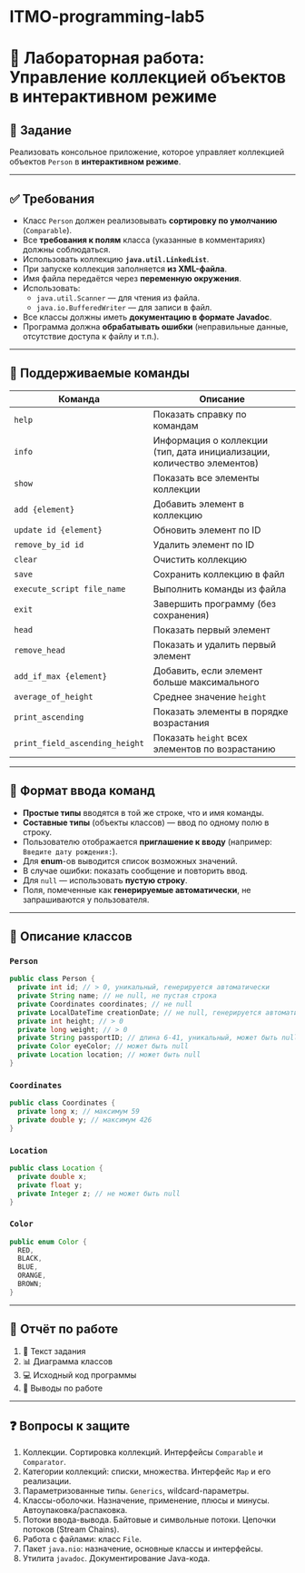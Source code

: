 # ITMO-programming-lab5
# 📘 Лабораторная работа: Управление коллекцией объектов в интерактивном режиме

## 📌 Задание

Реализовать консольное приложение, которое управляет коллекцией объектов `Person` в **интерактивном режиме**.

---

## ✅ Требования

- Класс `Person` должен реализовывать **сортировку по умолчанию** (`Comparable`).
- Все **требования к полям** класса (указанные в комментариях) должны соблюдаться.
- Использовать коллекцию **`java.util.LinkedList`**.
- При запуске коллекция заполняется **из XML-файла**.
- Имя файла передаётся через **переменную окружения**.
- Использовать:
    - `java.util.Scanner` — для чтения из файла.
    - `java.io.BufferedWriter` — для записи в файл.
- Все классы должны иметь **документацию в формате Javadoc**.
- Программа должна **обрабатывать ошибки** (неправильные данные, отсутствие доступа к файлу и т.п.).

---

## 💬 Поддерживаемые команды

| Команда | Описание |
|--------|----------|
| `help` | Показать справку по командам |
| `info` | Информация о коллекции (тип, дата инициализации, количество элементов) |
| `show` | Показать все элементы коллекции |
| `add {element}` | Добавить элемент в коллекцию |
| `update id {element}` | Обновить элемент по ID |
| `remove_by_id id` | Удалить элемент по ID |
| `clear` | Очистить коллекцию |
| `save` | Сохранить коллекцию в файл |
| `execute_script file_name` | Выполнить команды из файла |
| `exit` | Завершить программу (без сохранения) |
| `head` | Показать первый элемент |
| `remove_head` | Показать и удалить первый элемент |
| `add_if_max {element}` | Добавить, если элемент больше максимального |
| `average_of_height` | Среднее значение `height` |
| `print_ascending` | Показать элементы в порядке возрастания |
| `print_field_ascending_height` | Показать `height` всех элементов по возрастанию |

---

## 🧾 Формат ввода команд

- **Простые типы** вводятся в той же строке, что и имя команды.
- **Составные типы** (объекты классов) — ввод по одному полю в строку.
- Пользователю отображается **приглашение к вводу** (например: `Введите дату рождения:`).
- Для **enum**-ов выводится список возможных значений.
- В случае ошибки: показать сообщение и повторить ввод.
- Для `null` — использовать **пустую строку**.
- Поля, помеченные как **генерируемые автоматически**, не запрашиваются у пользователя.

---

## 🧱 Описание классов

### `Person`
```java
public class Person {
  private int id; // > 0, уникальный, генерируется автоматически
  private String name; // не null, не пустая строка
  private Coordinates coordinates; // не null
  private LocalDateTime creationDate; // не null, генерируется автоматически
  private int height; // > 0
  private long weight; // > 0
  private String passportID; // длина 6-41, уникальный, может быть null
  private Color eyeColor; // может быть null
  private Location location; // может быть null
}
```

### `Coordinates`
```java
public class Coordinates {
  private long x; // максимум 59
  private double y; // максимум 426
}
```

### `Location`
```java
public class Location {
  private double x;
  private float y;
  private Integer z; // не может быть null
}
```

### `Color`
```java
public enum Color {
  RED,
  BLACK,
  BLUE,
  ORANGE,
  BROWN;
}
```

---

## 📄 Отчёт по работе

1. 📘 Текст задания
2. 📊 Диаграмма классов
3. 💻 Исходный код программы
4. 📝 Выводы по работе

---

## ❓ Вопросы к защите

1. Коллекции. Сортировка коллекций. Интерфейсы `Comparable` и `Comparator`.
2. Категории коллекций: списки, множества. Интерфейс `Map` и его реализации.
3. Параметризованные типы. `Generics`, wildcard-параметры.
4. Классы-оболочки. Назначение, применение, плюсы и минусы. Автоупаковка/распаковка.
5. Потоки ввода-вывода. Байтовые и символьные потоки. Цепочки потоков (Stream Chains).
6. Работа с файлами: класс `File`.
7. Пакет `java.nio`: назначение, основные классы и интерфейсы.
8. Утилита `javadoc`. Документирование Java-кода.  
